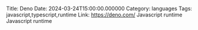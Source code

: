 Title: Deno
Date: 2024-03-24T15:00:00.000000
Category: languages
Tags: javascript,typescript,runtime
Link: https://deno.com/
Javascript runtime
Javascript runtime
